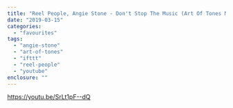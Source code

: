 ```yaml
---
title: "Reel People, Angie Stone - Don't Stop The Music (Art Of Tones Modern Disco Mix)"
date: "2019-03-15"
categories: 
  - "favourites"
tags: 
  - "angie-stone"
  - "art-of-tones"
  - "ifttt"
  - "reel-people"
  - "youtube"
enclosure: ""
---
```


https://youtu.be/SrLt1pF--dQ
